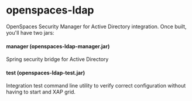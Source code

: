 openspaces-ldap
===============

OpenSpaces Security Manager for Active Directory integration. Once built, you'll have two jars:


#### manager (openspaces-ldap-manager.jar)
Spring security bridge for Active Directory


#### test (openspaces-ldap-test.jar)
Integration test command line utility to verify correct configuration without having to start and XAP grid. 


